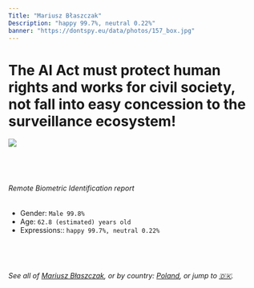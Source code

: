 ```yaml
---
Title: "Mariusz Błaszczak"
Description: "happy 99.7%, neutral 0.22%"
banner: "https://dontspy.eu/data/photos/157_box.jpg"
---
```


# The AI Act must protect human rights and works for civil society, not fall into easy concession to the surveillance ecosystem!

<link rel="stylesheet" type="text/css" href="/css/blog.css" />

<div class="is-fake" hidden>

_This is a **fake picture**_, we collect these anyway [because the AI Act](why-deepfake) negotiation moves in a way that would create more mess in our lives! for a longer explanation, read [The Dual Threat: How Losing the Biometric Battle Fuels Deepfake Proliferation](/blog/the-dual-threat-how-losing-the-biometric-battle-fuels-deepfake-proliferation/)

</div>

<!-- <img src="https://dontspy.eu/data/photos/54_box.jpg" /> -->
<img src="https://dontspy.eu/data/photos/157_box.jpg" />

## <br>

###### Remote Biometric Identification report

* <span class="label">Gender:</span> `Male 99.8%`
* <span class="label">Age:</span> `62.8 (estimated) years old`
* <span class="label">Expressions::</span> `happy 99.7%, neutral 0.22%`

## <br>

###### See all of [Mariusz Błaszczak](/policymaker#Mariusz%20B%C5%82aszczak), or by country: [Poland](/country#Poland), or jump to [🇩🇰](/x/246).

## <br>